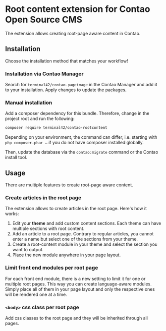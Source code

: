 # Root content extension for Contao Open Source CMS

The extension allows creating root-page aware content in Contao.


## Installation

Choose the installation method that matches your workflow!

### Installation via Contao Manager

Search for `terminal42/contao-pageimage` in the Contao Manager and add it
to your installation. Apply changes to update the packages.

### Manual installation

Add a composer dependency for this bundle. Therefore, change in the project root
and run the following:

```bash
composer require terminal42/contao-rootcontent
```

Depending on your environment, the command can differ, i.e. starting with
`php composer.phar …` if you do not have composer installed globally.

Then, update the database via the `contao:migrate` command or the Contao install tool.


## Usage

There are multiple features to create root-page aware content.


### Create articles in the root page

The extension allows to create articles in the root page. Here's how it
works:

1. Edit your **theme** and add custom content sections. Each theme
   can have multiple sections with root content.
2. Add an article to a root page. Contrary to regular articles, you
   cannot enter a name but select one of the sections from your theme.
3. Create a root-content module in your theme and select the section
   you want to output.
4. Place the new module anywhere in your page layout.


### Limit front end modules per root page

For each front end module, there is a new setting to limit it for one
or multiple root pages. This way you can create language-aware modules.
Simply place all of them in your page layout and only the respective
ones will be rendered one at a time.


### `<body>` css class per root page

Add css classes to the root page and they will be inherited through all pages.
